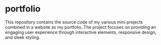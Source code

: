 # portfolio
This repository contains the source code of my various mini projects combined in a website as my portfolio..The project focuses on providing an engaging user experience through interactive elements, responsive design, and sleek styling.
